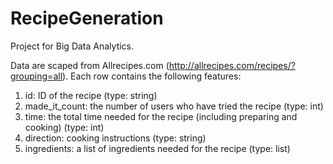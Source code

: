 # RecipeGeneration
Project for Big Data Analytics.

Data are scaped from Allrecipes.com (http://allrecipes.com/recipes/?grouping=all). Each row contains the following features:
  1. id: ID of the recipe (type: string)
  2. made_it_count: the number of users who have tried the recipe (type: int)
  3. time: the total time needed for the recipe (including preparing and cooking) (type: int)
  4. direction: cooking instructions (type: string)
  5. ingredients: a list of ingredients needed for the recipe (type: list)
